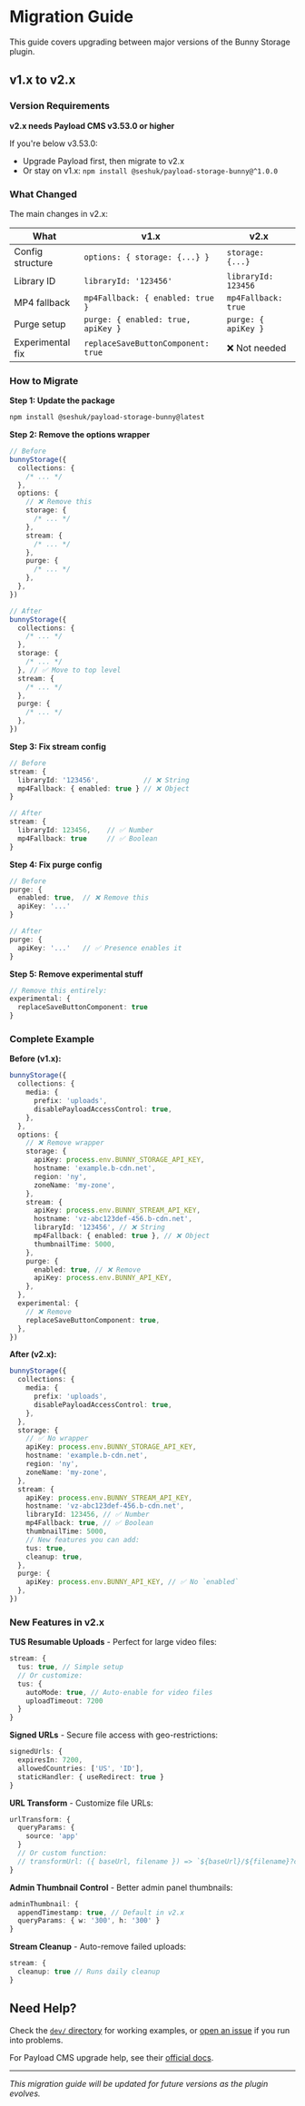 # Migration Guide

This guide covers upgrading between major versions of the Bunny Storage plugin.

## v1.x to v2.x

### Version Requirements

**v2.x needs Payload CMS v3.53.0 or higher**

If you're below v3.53.0:

- Upgrade Payload first, then migrate to v2.x
- Or stay on v1.x: `npm install @seshuk/payload-storage-bunny@^1.0.0`

### What Changed

The main changes in v2.x:

| What             | v1.x                               | v2.x                |
| ---------------- | ---------------------------------- | ------------------- |
| Config structure | `options: { storage: {...} }`      | `storage: {...}`    |
| Library ID       | `libraryId: '123456'`              | `libraryId: 123456` |
| MP4 fallback     | `mp4Fallback: { enabled: true }`   | `mp4Fallback: true` |
| Purge setup      | `purge: { enabled: true, apiKey }` | `purge: { apiKey }` |
| Experimental fix | `replaceSaveButtonComponent: true` | ❌ Not needed       |

### How to Migrate

**Step 1: Update the package**

```bash
npm install @seshuk/payload-storage-bunny@latest
```

**Step 2: Remove the options wrapper**

```typescript
// Before
bunnyStorage({
  collections: {
    /* ... */
  },
  options: {
    // ❌ Remove this
    storage: {
      /* ... */
    },
    stream: {
      /* ... */
    },
    purge: {
      /* ... */
    },
  },
})

// After
bunnyStorage({
  collections: {
    /* ... */
  },
  storage: {
    /* ... */
  }, // ✅ Move to top level
  stream: {
    /* ... */
  },
  purge: {
    /* ... */
  },
})
```

**Step 3: Fix stream config**

```typescript
// Before
stream: {
  libraryId: '123456',           // ❌ String
  mp4Fallback: { enabled: true } // ❌ Object
}

// After
stream: {
  libraryId: 123456,    // ✅ Number
  mp4Fallback: true     // ✅ Boolean
}
```

**Step 4: Fix purge config**

```typescript
// Before
purge: {
  enabled: true,  // ❌ Remove this
  apiKey: '...'
}

// After
purge: {
  apiKey: '...'   // ✅ Presence enables it
}
```

**Step 5: Remove experimental stuff**

```typescript
// Remove this entirely:
experimental: {
  replaceSaveButtonComponent: true
}
```

### Complete Example

**Before (v1.x):**

```typescript
bunnyStorage({
  collections: {
    media: {
      prefix: 'uploads',
      disablePayloadAccessControl: true,
    },
  },
  options: {
    // ❌ Remove wrapper
    storage: {
      apiKey: process.env.BUNNY_STORAGE_API_KEY,
      hostname: 'example.b-cdn.net',
      region: 'ny',
      zoneName: 'my-zone',
    },
    stream: {
      apiKey: process.env.BUNNY_STREAM_API_KEY,
      hostname: 'vz-abc123def-456.b-cdn.net',
      libraryId: '123456', // ❌ String
      mp4Fallback: { enabled: true }, // ❌ Object
      thumbnailTime: 5000,
    },
    purge: {
      enabled: true, // ❌ Remove
      apiKey: process.env.BUNNY_API_KEY,
    },
  },
  experimental: {
    // ❌ Remove
    replaceSaveButtonComponent: true,
  },
})
```

**After (v2.x):**

```typescript
bunnyStorage({
  collections: {
    media: {
      prefix: 'uploads',
      disablePayloadAccessControl: true,
    },
  },
  storage: {
    // ✅ No wrapper
    apiKey: process.env.BUNNY_STORAGE_API_KEY,
    hostname: 'example.b-cdn.net',
    region: 'ny',
    zoneName: 'my-zone',
  },
  stream: {
    apiKey: process.env.BUNNY_STREAM_API_KEY,
    hostname: 'vz-abc123def-456.b-cdn.net',
    libraryId: 123456, // ✅ Number
    mp4Fallback: true, // ✅ Boolean
    thumbnailTime: 5000,
    // New features you can add:
    tus: true,
    cleanup: true,
  },
  purge: {
    apiKey: process.env.BUNNY_API_KEY, // ✅ No `enabled`
  },
})
```

### New Features in v2.x

**TUS Resumable Uploads** - Perfect for large video files:

```typescript
stream: {
  tus: true, // Simple setup
  // Or customize:
  tus: {
    autoMode: true, // Auto-enable for video files
    uploadTimeout: 7200
  }
}
```

**Signed URLs** - Secure file access with geo-restrictions:

```typescript
signedUrls: {
  expiresIn: 7200,
  allowedCountries: ['US', 'ID'],
  staticHandler: { useRedirect: true }
}
```

**URL Transform** - Customize file URLs:

```typescript
urlTransform: {
  queryParams: {
    source: 'app'
  }
  // Or custom function:
  // transformUrl: ({ baseUrl, filename }) => `${baseUrl}/${filename}?custom`
}
```

**Admin Thumbnail Control** - Better admin panel thumbnails:

```typescript
adminThumbnail: {
  appendTimestamp: true, // Default in v2.x
  queryParams: { w: '300', h: '300' }
}
```

**Stream Cleanup** - Auto-remove failed uploads:

```typescript
stream: {
  cleanup: true // Runs daily cleanup
}
```

## Need Help?

Check the [`dev/` directory](../dev/) for working examples, or [open an issue](https://github.com/maximseshuk/payload-storage-bunny/issues) if you run into problems.

For Payload CMS upgrade help, see their [official docs](https://payloadcms.com/docs).

---

_This migration guide will be updated for future versions as the plugin evolves._
